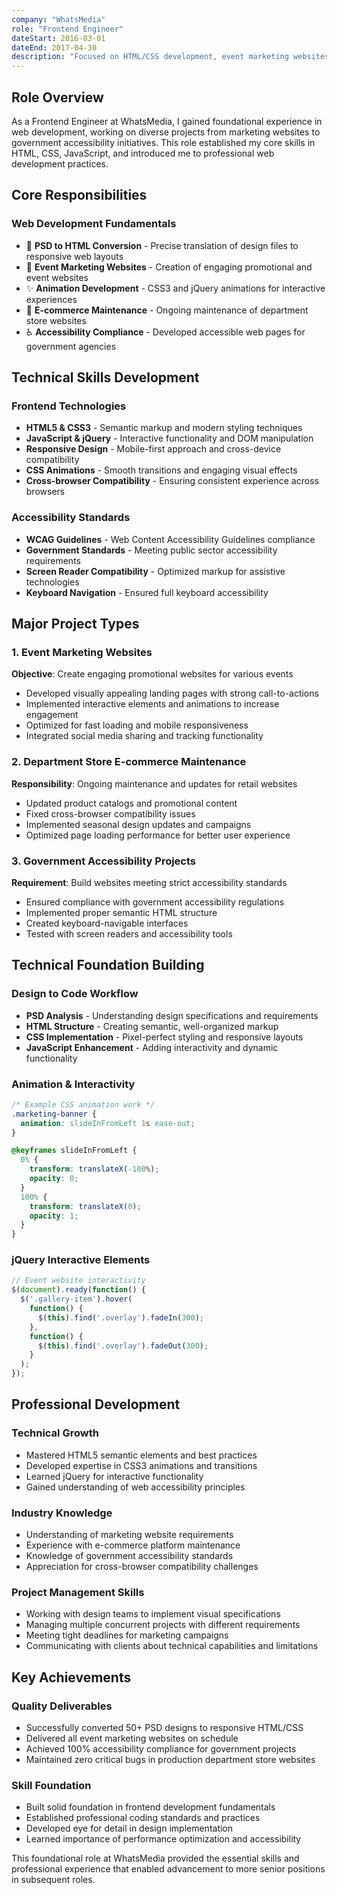 ```yaml
---
company: "WhatsMedia"
role: "Frontend Engineer"
dateStart: 2016-03-01
dateEnd: 2017-04-30
description: "Focused on HTML/CSS development, event marketing websites, and government accessibility projects while building foundational frontend skills."
---
```


## Role Overview

As a Frontend Engineer at WhatsMedia, I gained foundational experience in web development, working on diverse projects from marketing websites to government accessibility initiatives. This role established my core skills in HTML, CSS, JavaScript, and introduced me to professional web development practices.

## Core Responsibilities

### Web Development Fundamentals
- 🎨 **PSD to HTML Conversion** - Precise translation of design files to responsive web layouts
- 🎪 **Event Marketing Websites** - Creation of engaging promotional and event websites
- ✨ **Animation Development** - CSS3 and jQuery animations for interactive experiences
- 🏪 **E-commerce Maintenance** - Ongoing maintenance of department store websites
- ♿ **Accessibility Compliance** - Developed accessible web pages for government agencies

## Technical Skills Development

### Frontend Technologies
- **HTML5 & CSS3** - Semantic markup and modern styling techniques
- **JavaScript & jQuery** - Interactive functionality and DOM manipulation
- **Responsive Design** - Mobile-first approach and cross-device compatibility
- **CSS Animations** - Smooth transitions and engaging visual effects
- **Cross-browser Compatibility** - Ensuring consistent experience across browsers

### Accessibility Standards
- **WCAG Guidelines** - Web Content Accessibility Guidelines compliance
- **Government Standards** - Meeting public sector accessibility requirements
- **Screen Reader Compatibility** - Optimized markup for assistive technologies
- **Keyboard Navigation** - Ensured full keyboard accessibility

## Major Project Types

### 1. Event Marketing Websites
**Objective**: Create engaging promotional websites for various events
- Developed visually appealing landing pages with strong call-to-actions
- Implemented interactive elements and animations to increase engagement
- Optimized for fast loading and mobile responsiveness
- Integrated social media sharing and tracking functionality

### 2. Department Store E-commerce Maintenance
**Responsibility**: Ongoing maintenance and updates for retail websites
- Updated product catalogs and promotional content
- Fixed cross-browser compatibility issues
- Implemented seasonal design updates and campaigns
- Optimized page loading performance for better user experience

### 3. Government Accessibility Projects
**Requirement**: Build websites meeting strict accessibility standards
- Ensured compliance with government accessibility regulations
- Implemented proper semantic HTML structure
- Created keyboard-navigable interfaces
- Tested with screen readers and accessibility tools

## Technical Foundation Building

### Design to Code Workflow
- **PSD Analysis** - Understanding design specifications and requirements
- **HTML Structure** - Creating semantic, well-organized markup
- **CSS Implementation** - Pixel-perfect styling and responsive layouts
- **JavaScript Enhancement** - Adding interactivity and dynamic functionality

### Animation & Interactivity
```css
/* Example CSS animation work */
.marketing-banner {
  animation: slideInFromLeft 1s ease-out;
}

@keyframes slideInFromLeft {
  0% {
    transform: translateX(-100%);
    opacity: 0;
  }
  100% {
    transform: translateX(0);
    opacity: 1;
  }
}
```

### jQuery Interactive Elements
```javascript
// Event website interactivity
$(document).ready(function() {
  $('.gallery-item').hover(
    function() {
      $(this).find('.overlay').fadeIn(300);
    },
    function() {
      $(this).find('.overlay').fadeOut(300);
    }
  );
});
```

## Professional Development

### Technical Growth
- Mastered HTML5 semantic elements and best practices
- Developed expertise in CSS3 animations and transitions
- Learned jQuery for interactive functionality
- Gained understanding of web accessibility principles

### Industry Knowledge
- Understanding of marketing website requirements
- Experience with e-commerce platform maintenance
- Knowledge of government accessibility standards
- Appreciation for cross-browser compatibility challenges

### Project Management Skills
- Working with design teams to implement visual specifications
- Managing multiple concurrent projects with different requirements
- Meeting tight deadlines for marketing campaigns
- Communicating with clients about technical capabilities and limitations

## Key Achievements

### Quality Deliverables
- Successfully converted 50+ PSD designs to responsive HTML/CSS
- Delivered all event marketing websites on schedule
- Achieved 100% accessibility compliance for government projects
- Maintained zero critical bugs in production department store websites

### Skill Foundation
- Built solid foundation in frontend development fundamentals
- Established professional coding standards and practices
- Developed eye for detail in design implementation
- Learned importance of performance optimization and accessibility

This foundational role at WhatsMedia provided the essential skills and professional experience that enabled advancement to more senior positions in subsequent roles.